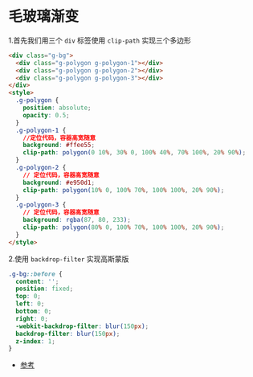# 毛玻璃渐变

<div>
  <FrostedGlassView />
</div>

1.首先我们用三个 `div` 标签使用 `clip-path` 实现三个多边形

```html
<div class="g-bg">
  <div class="g-polygon g-polygon-1"></div>
  <div class="g-polygon g-polygon-2"></div>
  <div class="g-polygon g-polygon-3"></div>
</div>
<style>
  .g-polygon {
    position: absolute;
    opacity: 0.5;
  }
  .g-polygon-1 {
    //定位代码，容器高宽随意
    background: #ffee55;
    clip-path: polygon(0 10%, 30% 0, 100% 40%, 70% 100%, 20% 90%);
  }
  .g-polygon-2 {
    // 定位代码，容器高宽随意
    background: #e950d1;
    clip-path: polygon(10% 0, 100% 70%, 100% 100%, 20% 90%);
  }
  .g-polygon-3 {
    // 定位代码，容器高宽随意
    background: rgba(87, 80, 233);
    clip-path: polygon(80% 0, 100% 70%, 100% 100%, 20% 90%);
  }
</style>
```

2.使用 `backdrop-filter` 实现高斯蒙版

```css
.g-bg::before {
  content: '';
  position: fixed;
  top: 0;
  left: 0;
  bottom: 0;
  right: 0;
  -webkit-backdrop-filter: blur(150px);
  backdrop-filter: blur(150px);
  z-index: 1;
}
```

- [参考](https://github.com/jhinzhou/MindEcho-UI/blob/master/src/CssStyle/FrostedGlassView.vue)

